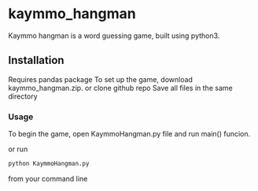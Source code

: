 # kaymmo_hangman

Kaymmo hangman is a word guessing game, built using python3.

## Installation

Requires pandas package
To set up the game, download kaymmo_hangman.zip. or clone github repo
Save all files in the same directory

### Usage

To begin the game, open KaymmoHangman.py file and run main() funcion. 

or run
```python
python KaymmoHangman.py
```
from your command line
